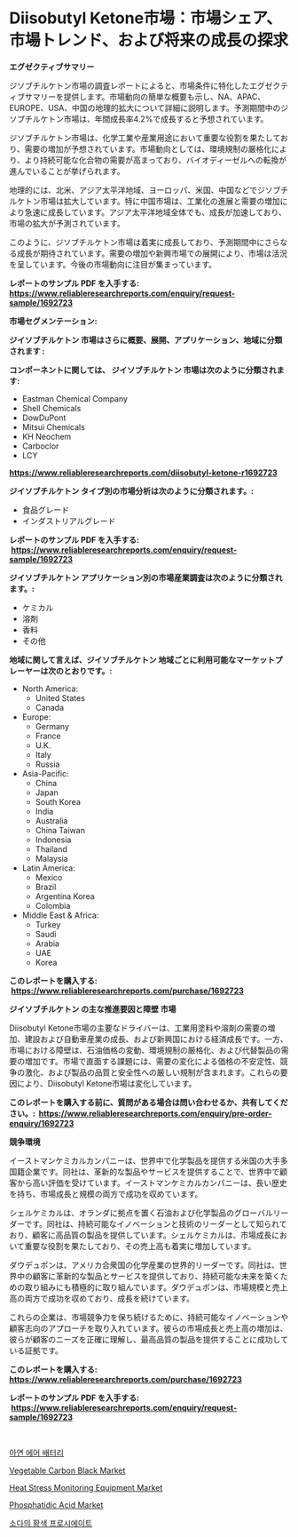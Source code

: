 <p><h1>Diisobutyl Ketone市場：市場シェア、市場トレンド、および将来の成長の探求</h1></p><p><strong>エグゼクティブサマリー</strong></p>
<p><p>ジソブチルケトン市場の調査レポートによると、市場条件に特化したエグゼクティブサマリーを提供します。市場動向の簡単な概要も示し、NA、APAC、EUROPE、USA、中国の地理的拡大について詳細に説明します。予測期間中のジソブチルケトン市場は、年間成長率4.2%で成長すると予想されています。 </p><p>ジソブチルケトン市場は、化学工業や産業用途において重要な役割を果たしており、需要の増加が予想されています。市場動向としては、環境規制の厳格化により、より持続可能な化合物の需要が高まっており、バイオディーゼルへの転換が進んでいることが挙げられます。</p><p>地理的には、北米、アジア太平洋地域、ヨーロッパ、米国、中国などでジソブチルケトン市場は拡大しています。特に中国市場は、工業化の進展と需要の増加により急速に成長しています。アジア太平洋地域全体でも、成長が加速しており、市場の拡大が予測されています。</p><p>このように、ジソブチルケトン市場は着実に成長しており、予測期間中にさらなる成長が期待されています。需要の増加や新興市場での展開により、市場は活況を呈しています。今後の市場動向に注目が集まっています。</p></p>
<p><strong>レポートのサンプル PDF を入手する: <a href="https://www.reliableresearchreports.com/enquiry/request-sample/1692723">https://www.reliableresearchreports.com/enquiry/request-sample/1692723</a></strong></p>
<p><strong>市場セグメンテーション:</strong></p>
<p><strong> ジイソブチルケトン 市場はさらに概要、展開、アプリケーション、地域に分類されます :</strong></p>
<p><strong>コンポーネントに関しては、 ジイソブチルケトン 市場は次のように分類されます: &nbsp;</strong></p>
<p><ul><li>Eastman Chemical Company</li><li>Shell Chemicals</li><li>DowDuPont</li><li>Mitsui Chemicals</li><li>KH Neochem</li><li>Carboclor</li><li>LCY</li></ul></p>
<p><strong><a href="https://www.reliableresearchreports.com/diisobutyl-ketone-r1692723">https://www.reliableresearchreports.com/diisobutyl-ketone-r1692723</a></strong></p>
<p><strong> ジイソブチルケトン タイプ別の市場分析は次のように分類されます。:</strong></p>
<p><ul><li>食品グレード</li><li>インダストリアルグレード</li></ul></p>
<p><strong>レポートのサンプル PDF を入手する: &nbsp;<a href="https://www.reliableresearchreports.com/enquiry/request-sample/1692723">https://www.reliableresearchreports.com/enquiry/request-sample/1692723</a></strong></p>
<p><strong> ジイソブチルケトン アプリケーション別の市場産業調査は次のように分類されます。:</strong></p>
<p><ul><li>ケミカル</li><li>溶剤</li><li>香料</li><li>その他</li></ul></p>
<p><strong>地域に関して言えば、ジイソブチルケトン 地域ごとに利用可能なマーケットプレーヤーは次のとおりです。:</strong></p>
<p><ul>
    <li>
        North America:
        <ul>
            <li>United States</li>
            <li>Canada</li>
        </ul>
    </li>
    <li>
        Europe:
        <ul>
            <li>Germany</li>
            <li>France</li>
            <li>U.K.</li>
            <li>Italy</li>
            <li>Russia</li>
        </ul>
    </li>
    <li>
        Asia-Pacific:
        <ul>
            <li>China</li>
            <li>Japan</li>
            <li>South Korea</li>
            <li>India</li>
            <li>Australia</li>
            <li>China Taiwan</li>
            <li>Indonesia</li>
            <li>Thailand</li>
            <li>Malaysia</li>
        </ul>
    </li>
    <li>
        Latin America:
        <ul>
            <li>Mexico</li>
            <li>Brazil</li>
            <li>Argentina Korea</li>
            <li>Colombia</li>
        </ul>
    </li>
    <li>
        Middle East & Africa:
        <ul>
            <li>Turkey</li>
            <li>Saudi</li>
            <li>Arabia</li>
            <li>UAE</li>
            <li>Korea</li>
        </ul>
    </li>
    </ul></p>
<p><strong>このレポートを購入する: &nbsp;<a href="https://www.reliableresearchreports.com/purchase/1692723">https://www.reliableresearchreports.com/purchase/1692723</a></strong></p>
<p><strong>ジイソブチルケトン の主な推進要因と障壁 市場</strong></p>
<p><p>Diisobutyl Ketone市場の主要なドライバーは、工業用塗料や溶剤の需要の増加、建設および自動車産業の成長、および新興国における経済成長です。一方、市場における障壁は、石油価格の変動、環境規制の厳格化、および代替製品の需要の増加です。市場で直面する課題には、需要の変化による価格の不安定性、競争の激化、および製品の品質と安全性への厳しい規制が含まれます。これらの要因により、Diisobutyl Ketone市場は変化しています。</p></p>
<p><strong>このレポートを購入する前に、質問がある場合は問い合わせるか、共有してください。:&nbsp; <a href="https://www.reliableresearchreports.com/enquiry/pre-order-enquiry/1692723">https://www.reliableresearchreports.com/enquiry/pre-order-enquiry/1692723</a></strong></p>
<p><strong>競争環境</strong></p>
<p><p>イーストマンケミカルカンパニーは、世界中で化学製品を提供する米国の大手多国籍企業です。同社は、革新的な製品やサービスを提供することで、世界中で顧客から高い評価を受けています。イーストマンケミカルカンパニーは、長い歴史を持ち、市場成長と規模の両方で成功を収めています。</p><p>シェルケミカルは、オランダに拠点を置く石油および化学製品のグローバルリーダーです。同社は、持続可能なイノベーションと技術のリーダーとして知られており、顧客に高品質の製品を提供しています。シェルケミカルは、市場成長において重要な役割を果たしており、その売上高も着実に増加しています。</p><p>ダウデュポンは、アメリカ合衆国の化学産業の世界的リーダーです。同社は、世界中の顧客に革新的な製品とサービスを提供しており、持続可能な未来を築くための取り組みにも積極的に取り組んでいます。ダウデュポンは、市場規模と売上高の両方で成功を収めており、成長を続けています。</p><p>これらの企業は、市場競争力を保ち続けるために、持続可能なイノベーションや顧客志向のアプローチを取り入れています。彼らの市場成長と売上高の増加は、彼らが顧客のニーズを正確に理解し、最高品質の製品を提供することに成功している証拠です。</p></p>
<p><strong>このレポートを購入する: &nbsp; <a href="https://www.reliableresearchreports.com/purchase/1692723">https://www.reliableresearchreports.com/purchase/1692723</a></strong></p>
<p><strong>レポートのサンプル PDF を入手する: &nbsp;<a href="https://www.reliableresearchreports.com/enquiry/request-sample/1692723">https://www.reliableresearchreports.com/enquiry/request-sample/1692723</a></strong><strong></strong></p>
<p>&nbsp;</p>
<p><p><a href="https://github.com/vdhdwjyp90142/Market-Research-Report-List-1/blob/main/596458529444.md">아연 에어 배터리</a></p><p><a href="https://issuu.com/reportprime-2/docs/vegetable-carbon-black-market-size-2030.pptx">Vegetable Carbon Black Market</a></p><p><a href="https://github.com/mharielmesa/Market-Research-Report-List-3/blob/main/heat-stress-monitoring-equipment-market.md">Heat Stress Monitoring Equipment Market</a></p><p><a href="https://issuu.com/reportprime-2/docs/phosphatidic-acid-market-size-2030.pptx">Phosphatidic Acid Market</a></p><p><a href="https://medium.com/@kalimetz2023/%EC%86%8C%EB%8B%A4%EC%9D%98-%EC%98%90%EB%A1%9C%EC%9A%B0-%ED%94%84%EB%A3%A8%EC%8B%9C%EC%97%90%EC%9D%B4%ED%8A%B8-%EC%8B%9C%EC%9E%A5-%EA%B2%BD%EC%9F%81-%EB%B6%84%EC%84%9D-%EC%8B%9C%EC%9E%A5-%EB%8F%99%ED%96%A5-%EB%B0%8F-2031%EB%85%84%EA%B9%8C%EC%A7%80%EC%9D%98-%EC%98%88%EC%B8%A1-1ab07eca3e3e">소다의 황색 프로시에이트</a></p></p>